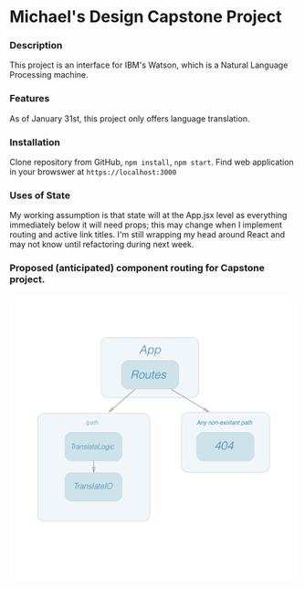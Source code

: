 # Michael's Design Capstone Project

### Description

This project is an interface for IBM's Watson, which is a Natural Language Processing machine.


### Features

As of January 31st, this project only offers language translation.


### Installation

Clone repository from GitHub, `npm install`, `npm start`. Find web application in your browswer at `https://localhost:3000`


### Uses of State

My working assumption is that state will at the App.jsx level as everything immediately below it will need props; this may change when I implement routing and active link titles. I'm still wrapping my head around React and may not know until refactoring during next week.  


### Proposed (anticipated) component routing for Capstone project.

![alt-tag-here](componentstructure.png)
